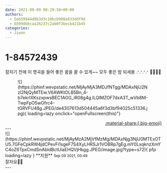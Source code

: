 ```yaml
---
date: 2021-09-09 00:29:58+09:00
authors:
  - 5eb59944d8b3d3c10bcb908a033ddf9d
  - 6599dbbcaa26237c2ab0f3becb421b45
categories:
  - Jiwon
---
```


# 1-84572439

<div class="post-container" markdown="1">
<div class="content-container md-sidebar__scrollwrap" markdown="1">

잠자기 전에 이 명곡을 들어 좋은 꿈을 꿀 수 있게~~ 모두 좋은 밤 되세용 .ᐟ.ᐟ.ᐟ.ᐟ 🌌😴🌃💙
<figure markdown="1">
![](https://phinf.wevpstatic.net/MjAyMjA3MDJfNTgg/MDAxNjU2NzI2NjQyMTEw.V6AWKtOLB5Bn_4-b7ekrIXKszxpwsBEC1AGG_iR08g4g.lLQlMZOF7dxA3T_wVb8M-TwpFpO5wGfrc4-tGRVFU48g.JPEG/de4307613d504445a6f3d3bf94025c51336.jpg){ loading=lazy onclick="openFullscreen(this)"}
</figure>


</div>
</div>

<div style="text-align: right;" markdown="1">
<a href="https://weverse.io/fromis9/fanpost/1-84572439" style="text-align: right;">:material-share:{.big-emoji}</a>
</div>
---

<div class="comments-container md-sidebar__scrollwrap" markdown="1">
<div class="comment" markdown="1">
<div class='id-container' markdown="1">
![](https://phinf.wevpstatic.net/MjAyMzA2MjVfMzMg/MDAxNjg3NjU0MTExOTU5.7GFeCpkRW4jdCPevFi1sgeF7S4XyLHRSJr1VOBRp7gEg.mY0LxqknzXmYC4oZ6TpxCmdSnAbldBctUiaEHQVjHkgg.JPEG/image.jpg?type=s72){ pfp loading=lazy }
**<span class="artist">지원</span>** <small>Sep 09 2021, 00:49</small><br>
</div>
<div class='comment-body' markdown="1">
잘자요🤗🤗
</div>
</div>
</div>
---

